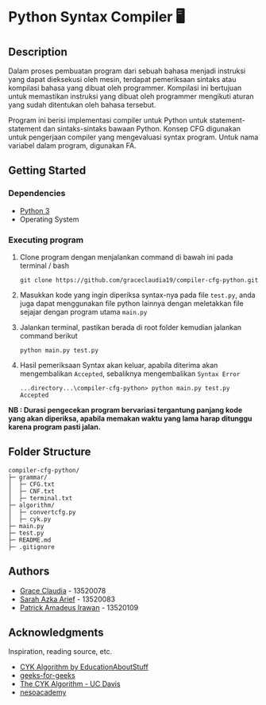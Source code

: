 # **Python** Syntax Compiler :desktop_computer:


## Description

Dalam proses pembuatan program dari sebuah bahasa menjadi instruksi yang dapat dieksekusi oleh mesin, terdapat pemeriksaan sintaks atau kompilasi bahasa yang dibuat oleh programmer. Kompilasi ini bertujuan untuk memastikan instruksi yang dibuat oleh programmer mengikuti aturan yang sudah ditentukan oleh bahasa tersebut.

Program ini berisi implementasi compiler untuk Python untuk statement-statement dan sintaks-sintaks bawaan Python. Konsep CFG digunakan untuk pengerjaan compiler yang mengevaluasi syntax program. Untuk nama variabel dalam program, digunakan FA.

## Getting Started

### Dependencies

* [Python 3](https://www.python.org/downloads/)
* Operating System

### Executing program

1. Clone program dengan menjalankan command di bawah ini pada terminal / bash
    ```
    git clone https://github.com/graceclaudia19/compiler-cfg-python.git
    ```
2. Masukkan kode yang ingin diperiksa syntax-nya pada file `test.py`, anda juga dapat menggunakan file python lainnya dengan meletakkan file sejajar dengan program utama `main.py`

3. Jalankan terminal, pastikan berada di root folder kemudian jalankan command berikut
    ```
    python main.py test.py
    ```
4. Hasil pemeriksaan Syntax akan keluar, apabila diterima akan mengembalikan `Accepted`, sebaliknya mengembalikan `Syntax Error`

    ```
    ...directory...\compiler-cfg-python> python main.py test.py
    Accepted
    ```
 **NB : Durasi pengecekan program bervariasi tergantung panjang kode yang akan diperiksa, apabila memakan waktu yang lama harap ditunggu karena program pasti jalan.**
## Folder Structure
```
compiler-cfg-python/
├─ grammar/
│  ├─ CFG.txt
│  ├─ CNF.txt
│  ├─ terminal.txt
├─ algorithm/
│  ├─ convertcfg.py
│  ├─ cyk.py
├─ main.py
├─ test.py
├─ README.md
├─ .gitignore
```

## Authors

- [Grace Claudia](https://github.com/graceclaudia19) - 13520078 
- [Sarah Azka Arief](https://github.com/azkazkazka) - 13520083
- [Patrick Amadeus Irawan](https://github.com/patrickamadeus) - 13520109



## Acknowledgments

Inspiration, reading source, etc.
* [CYK Algorithm by EducationAboutStuff](https://www.youtube.com/watch?v=VTH1k-xiswM)
* [geeks-for-geeks](https://www.geeksforgeeks.org/converting-context-free-grammar-chomsky-normal-form/)
* [The CYK Algorithm - UC Davis](https://web.cs.ucdavis.edu/~rogaway/classes/120/winter12/CYK.pdf)
* [nesoacademy](https://www.youtube.com/watch?v=FNPSlnj3Vt0&list=PLBlnK6fEyqRgp46KUv4ZY69yXmpwKOIev&index=79)
